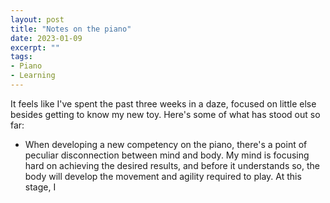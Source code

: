```yaml
---
layout: post
title: "Notes on the piano"
date: 2023-01-09
excerpt: ""
tags:
- Piano
- Learning
---
```

It feels like I've spent the past three weeks in a daze, focused on little else besides getting to know my new toy. Here's some of what has stood out so far:

- When developing a new competency on the piano, there's a point of peculiar disconnection between mind and body. My mind is focusing hard on achieving the desired results, and before it understands so, the body will develop the movement and agility required to play. At this stage, I 